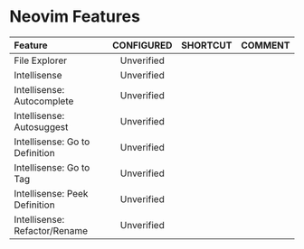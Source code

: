 # Neovim Features

| Feature                         | CONFIGURED | SHORTCUT   | COMMENT                        | 
|:--------------------------------|:----------:|:----------:|:-------------------------------|
|File Explorer                    |Unverified  |            |                                |
|Intellisense                     |Unverified  |            |                                |
|Intellisense: Autocomplete       |Unverified  |            |                                |
|Intellisense: Autosuggest        |Unverified  |            |                                |
|Intellisense: Go to Definition   |Unverified  |            |                                |
|Intellisense: Go to Tag          |Unverified  |            |                                |
|Intellisense: Peek Definition    |Unverified  |            |                                |
|Intellisense: Refactor/Rename    |Unverified  |            |                                |
